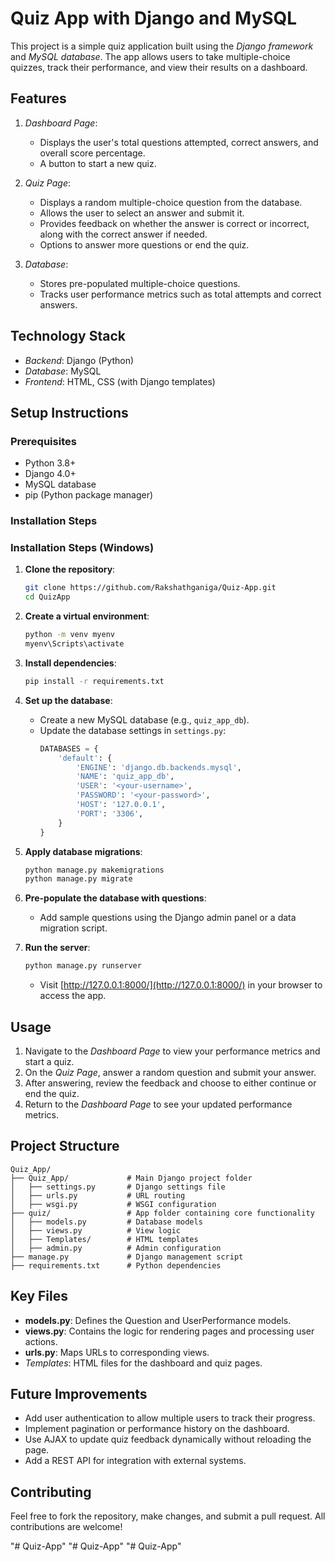 # Quiz App with Django and MySQL

This project is a simple quiz application built using the *Django framework* and *MySQL database*. The app allows users to take multiple-choice quizzes, track their performance, and view their results on a dashboard.

## Features

1. *Dashboard Page*:
   - Displays the user's total questions attempted, correct answers, and overall score percentage.
   - A button to start a new quiz.

2. *Quiz Page*:
   - Displays a random multiple-choice question from the database.
   - Allows the user to select an answer and submit it.
   - Provides feedback on whether the answer is correct or incorrect, along with the correct answer if needed.
   - Options to answer more questions or end the quiz.

3. *Database*:
   - Stores pre-populated multiple-choice questions.
   - Tracks user performance metrics such as total attempts and correct answers.

## Technology Stack

- *Backend*: Django (Python)
- *Database*: MySQL
- *Frontend*: HTML, CSS (with Django templates)

## Setup Instructions

### Prerequisites

- Python 3.8+
- Django 4.0+
- MySQL database
- pip (Python package manager)

### Installation Steps

### Installation Steps (Windows)

1. **Clone the repository**:
   ```bash
   git clone https://github.com/Rakshathganiga/Quiz-App.git
   cd QuizApp
   ```

2. **Create a virtual environment**:
   ```bash
   python -m venv myenv
   myenv\Scripts\activate
   ```

3. **Install dependencies**:
   ```bash
   pip install -r requirements.txt
   ```

4. **Set up the database**:
   - Create a new MySQL database (e.g., `quiz_app_db`).
   - Update the database settings in `settings.py`:
     ```python
     DATABASES = {
         'default': {
             'ENGINE': 'django.db.backends.mysql',
             'NAME': 'quiz_app_db',
             'USER': '<your-username>',
             'PASSWORD': '<your-password>',
             'HOST': '127.0.0.1',
             'PORT': '3306',
         }
     }
     ```

5. **Apply database migrations**:
   ```bash
   python manage.py makemigrations
   python manage.py migrate
   ```

6. **Pre-populate the database with questions**:
   - Add sample questions using the Django admin panel or a data migration script.

7. **Run the server**:
   ```bash
   python manage.py runserver
   ```
   - Visit [http://127.0.0.1:8000/](http://127.0.0.1:8000/) in your browser to access the app.


## Usage

1. Navigate to the *Dashboard Page* to view your performance metrics and start a quiz.
2. On the *Quiz Page*, answer a random question and submit your answer.
3. After answering, review the feedback and choose to either continue or end the quiz.
4. Return to the *Dashboard Page* to see your updated performance metrics.

## Project Structure

```
Quiz_App/
├── Quiz_App/             # Main Django project folder
│   ├── settings.py       # Django settings file
│   ├── urls.py           # URL routing
│   ├── wsgi.py           # WSGI configuration
├── quiz/                 # App folder containing core functionality
│   ├── models.py         # Database models
│   ├── views.py          # View logic
│   ├── Templates/        # HTML templates
│   ├── admin.py          # Admin configuration
├── manage.py             # Django management script
├── requirements.txt      # Python dependencies
```

## Key Files

- **models.py**: Defines the Question and UserPerformance models.
- **views.py**: Contains the logic for rendering pages and processing user actions.
- **urls.py**: Maps URLs to corresponding views.
- *Templates*: HTML files for the dashboard and quiz pages.

## Future Improvements

- Add user authentication to allow multiple users to track their progress.
- Implement pagination or performance history on the dashboard.
- Use AJAX to update quiz feedback dynamically without reloading the page.
- Add a REST API for integration with external systems.

## Contributing

Feel free to fork the repository, make changes, and submit a pull request. All contributions are welcome!

"# Quiz-App" 
"# Quiz-App" 
"# Quiz-App" 

